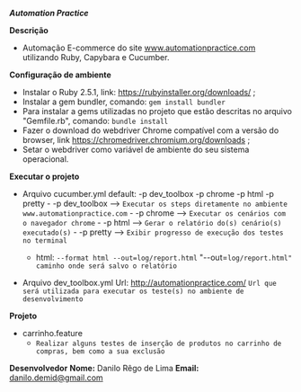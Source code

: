 
***Automation Practice***

**Descrição**
- Automação E-commerce do site www.automationpractice.com utilizando Ruby, Capybara e Cucumber.

**Configuração de ambiente**
  - Instalar o Ruby 2.5.1, link: https://rubyinstaller.org/downloads/ ;
  - Instalar a gem bundler, comando: `gem install bundler`
  - Para instalar a gems utilizadas no projeto que estão descritas no arquivo "Gemfile.rb", comando: `bundle install`
  - Fazer o download do webdriver Chrome compatível com a versão do browser, link https://chromedriver.chromium.org/downloads ;
  - Setar o webdriver como variável de ambiente do seu sistema operacional.

**Executar o projeto**
  - Arquivo cucumber.yml
      default: -p dev_toolbox -p chrome -p html -p pretty
         - -p dev_toolbox --> `Executar os steps diretamente no ambiente www.automationpractice.com`
         - -p chrome --> `Executar os cenários com o navegador chrome`
         - -p html --> `Gerar o relatório do(s) cenário(s) executado(s)`
         - -p pretty --> `Exibir progresso de execução dos testes no terminal`

     - html: `--format html --out=log/report.html`
               "--out=`log/report.html" caminho onde será salvo o relatório`

  - Arquivo dev_toolbox.yml
        Url: http://automationpractice.com/
            `Url que será utilizada para executar os teste(s) no ambiente de desenvolvimento`

**Projeto**
  - carrinho.feature
       - `Realizar alguns testes de inserção de produtos no carrinho de compras, bem como a sua exclusão`

**Desenvolvedor**
    **Nome:** Danilo Rêgo de Lima
    **Email:** danilo.demid@gmail.com
